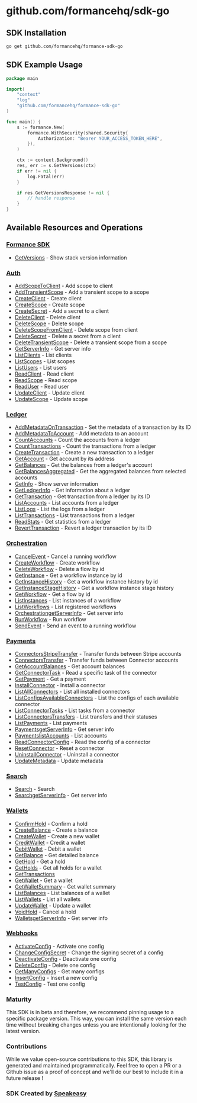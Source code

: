 # github.com/formancehq/sdk-go

<!-- Start SDK Installation -->
## SDK Installation

```bash
go get github.com/formancehq/formance-sdk-go
```
<!-- End SDK Installation -->

## SDK Example Usage
<!-- Start SDK Example Usage -->
```go
package main

import(
	"context"
	"log"
	"github.com/formancehq/formance-sdk-go"
)

func main() {
    s := formance.New(
        formance.WithSecurity(shared.Security{
            Authorization: "Bearer YOUR_ACCESS_TOKEN_HERE",
        }),
    )

    ctx := context.Background()
    res, err := s.GetVersions(ctx)
    if err != nil {
        log.Fatal(err)
    }

    if res.GetVersionsResponse != nil {
        // handle response
    }
}
```
<!-- End SDK Example Usage -->

<!-- Start SDK Available Operations -->
## Available Resources and Operations

### [Formance SDK](docs/formance/README.md)

* [GetVersions](docs/formance/README.md#getversions) - Show stack version information

### [Auth](docs/auth/README.md)

* [AddScopeToClient](docs/auth/README.md#addscopetoclient) - Add scope to client
* [AddTransientScope](docs/auth/README.md#addtransientscope) - Add a transient scope to a scope
* [CreateClient](docs/auth/README.md#createclient) - Create client
* [CreateScope](docs/auth/README.md#createscope) - Create scope
* [CreateSecret](docs/auth/README.md#createsecret) - Add a secret to a client
* [DeleteClient](docs/auth/README.md#deleteclient) - Delete client
* [DeleteScope](docs/auth/README.md#deletescope) - Delete scope
* [DeleteScopeFromClient](docs/auth/README.md#deletescopefromclient) - Delete scope from client
* [DeleteSecret](docs/auth/README.md#deletesecret) - Delete a secret from a client
* [DeleteTransientScope](docs/auth/README.md#deletetransientscope) - Delete a transient scope from a scope
* [GetServerInfo](docs/auth/README.md#getserverinfo) - Get server info
* [ListClients](docs/auth/README.md#listclients) - List clients
* [ListScopes](docs/auth/README.md#listscopes) - List scopes
* [ListUsers](docs/auth/README.md#listusers) - List users
* [ReadClient](docs/auth/README.md#readclient) - Read client
* [ReadScope](docs/auth/README.md#readscope) - Read scope
* [ReadUser](docs/auth/README.md#readuser) - Read user
* [UpdateClient](docs/auth/README.md#updateclient) - Update client
* [UpdateScope](docs/auth/README.md#updatescope) - Update scope

### [Ledger](docs/ledger/README.md)

* [AddMetadataOnTransaction](docs/ledger/README.md#addmetadataontransaction) - Set the metadata of a transaction by its ID
* [AddMetadataToAccount](docs/ledger/README.md#addmetadatatoaccount) - Add metadata to an account
* [CountAccounts](docs/ledger/README.md#countaccounts) - Count the accounts from a ledger
* [CountTransactions](docs/ledger/README.md#counttransactions) - Count the transactions from a ledger
* [CreateTransaction](docs/ledger/README.md#createtransaction) - Create a new transaction to a ledger
* [GetAccount](docs/ledger/README.md#getaccount) - Get account by its address
* [GetBalances](docs/ledger/README.md#getbalances) - Get the balances from a ledger's account
* [GetBalancesAggregated](docs/ledger/README.md#getbalancesaggregated) - Get the aggregated balances from selected accounts
* [GetInfo](docs/ledger/README.md#getinfo) - Show server information
* [GetLedgerInfo](docs/ledger/README.md#getledgerinfo) - Get information about a ledger
* [GetTransaction](docs/ledger/README.md#gettransaction) - Get transaction from a ledger by its ID
* [ListAccounts](docs/ledger/README.md#listaccounts) - List accounts from a ledger
* [ListLogs](docs/ledger/README.md#listlogs) - List the logs from a ledger
* [ListTransactions](docs/ledger/README.md#listtransactions) - List transactions from a ledger
* [ReadStats](docs/ledger/README.md#readstats) - Get statistics from a ledger
* [RevertTransaction](docs/ledger/README.md#reverttransaction) - Revert a ledger transaction by its ID

### [Orchestration](docs/orchestration/README.md)

* [CancelEvent](docs/orchestration/README.md#cancelevent) - Cancel a running workflow
* [CreateWorkflow](docs/orchestration/README.md#createworkflow) - Create workflow
* [DeleteWorkflow](docs/orchestration/README.md#deleteworkflow) - Delete a flow by id
* [GetInstance](docs/orchestration/README.md#getinstance) - Get a workflow instance by id
* [GetInstanceHistory](docs/orchestration/README.md#getinstancehistory) - Get a workflow instance history by id
* [GetInstanceStageHistory](docs/orchestration/README.md#getinstancestagehistory) - Get a workflow instance stage history
* [GetWorkflow](docs/orchestration/README.md#getworkflow) - Get a flow by id
* [ListInstances](docs/orchestration/README.md#listinstances) - List instances of a workflow
* [ListWorkflows](docs/orchestration/README.md#listworkflows) - List registered workflows
* [OrchestrationgetServerInfo](docs/orchestration/README.md#orchestrationgetserverinfo) - Get server info
* [RunWorkflow](docs/orchestration/README.md#runworkflow) - Run workflow
* [SendEvent](docs/orchestration/README.md#sendevent) - Send an event to a running workflow

### [Payments](docs/payments/README.md)

* [ConnectorsStripeTransfer](docs/payments/README.md#connectorsstripetransfer) - Transfer funds between Stripe accounts
* [ConnectorsTransfer](docs/payments/README.md#connectorstransfer) - Transfer funds between Connector accounts
* [GetAccountBalances](docs/payments/README.md#getaccountbalances) - Get account balances
* [GetConnectorTask](docs/payments/README.md#getconnectortask) - Read a specific task of the connector
* [GetPayment](docs/payments/README.md#getpayment) - Get a payment
* [InstallConnector](docs/payments/README.md#installconnector) - Install a connector
* [ListAllConnectors](docs/payments/README.md#listallconnectors) - List all installed connectors
* [ListConfigsAvailableConnectors](docs/payments/README.md#listconfigsavailableconnectors) - List the configs of each available connector
* [ListConnectorTasks](docs/payments/README.md#listconnectortasks) - List tasks from a connector
* [ListConnectorsTransfers](docs/payments/README.md#listconnectorstransfers) - List transfers and their statuses
* [ListPayments](docs/payments/README.md#listpayments) - List payments
* [PaymentsgetServerInfo](docs/payments/README.md#paymentsgetserverinfo) - Get server info
* [PaymentslistAccounts](docs/payments/README.md#paymentslistaccounts) - List accounts
* [ReadConnectorConfig](docs/payments/README.md#readconnectorconfig) - Read the config of a connector
* [ResetConnector](docs/payments/README.md#resetconnector) - Reset a connector
* [UninstallConnector](docs/payments/README.md#uninstallconnector) - Uninstall a connector
* [UpdateMetadata](docs/payments/README.md#updatemetadata) - Update metadata

### [Search](docs/search/README.md)

* [Search](docs/search/README.md#search) - Search
* [SearchgetServerInfo](docs/search/README.md#searchgetserverinfo) - Get server info

### [Wallets](docs/wallets/README.md)

* [ConfirmHold](docs/wallets/README.md#confirmhold) - Confirm a hold
* [CreateBalance](docs/wallets/README.md#createbalance) - Create a balance
* [CreateWallet](docs/wallets/README.md#createwallet) - Create a new wallet
* [CreditWallet](docs/wallets/README.md#creditwallet) - Credit a wallet
* [DebitWallet](docs/wallets/README.md#debitwallet) - Debit a wallet
* [GetBalance](docs/wallets/README.md#getbalance) - Get detailed balance
* [GetHold](docs/wallets/README.md#gethold) - Get a hold
* [GetHolds](docs/wallets/README.md#getholds) - Get all holds for a wallet
* [GetTransactions](docs/wallets/README.md#gettransactions)
* [GetWallet](docs/wallets/README.md#getwallet) - Get a wallet
* [GetWalletSummary](docs/wallets/README.md#getwalletsummary) - Get wallet summary
* [ListBalances](docs/wallets/README.md#listbalances) - List balances of a wallet
* [ListWallets](docs/wallets/README.md#listwallets) - List all wallets
* [UpdateWallet](docs/wallets/README.md#updatewallet) - Update a wallet
* [VoidHold](docs/wallets/README.md#voidhold) - Cancel a hold
* [WalletsgetServerInfo](docs/wallets/README.md#walletsgetserverinfo) - Get server info

### [Webhooks](docs/webhooks/README.md)

* [ActivateConfig](docs/webhooks/README.md#activateconfig) - Activate one config
* [ChangeConfigSecret](docs/webhooks/README.md#changeconfigsecret) - Change the signing secret of a config
* [DeactivateConfig](docs/webhooks/README.md#deactivateconfig) - Deactivate one config
* [DeleteConfig](docs/webhooks/README.md#deleteconfig) - Delete one config
* [GetManyConfigs](docs/webhooks/README.md#getmanyconfigs) - Get many configs
* [InsertConfig](docs/webhooks/README.md#insertconfig) - Insert a new config
* [TestConfig](docs/webhooks/README.md#testconfig) - Test one config
<!-- End SDK Available Operations -->

### Maturity

This SDK is in beta and therefore, we recommend pinning usage to a specific package version.
This way, you can install the same version each time without breaking changes unless you are intentionally
looking for the latest version.

### Contributions

While we value open-source contributions to this SDK, this library is generated and maintained programmatically.
Feel free to open a PR or a Github issue as a proof of concept and we'll do our best to include it in a future release !

### SDK Created by [Speakeasy](https://docs.speakeasyapi.dev/docs/using-speakeasy/client-sdks)
